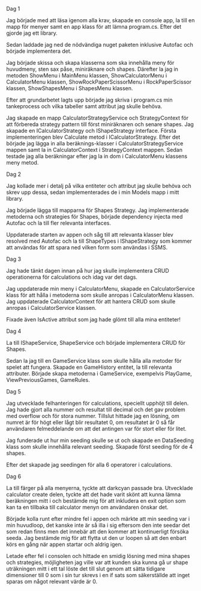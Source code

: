 Dag 1

Jag började med att läsa igenom alla krav, skapade en console app, la till en mapp för menyer samt en app klass för att lämna program.cs.
Efter det gjorde jag ett library.

Sedan laddade jag ned de nödvändiga nuget paketen inklusive Autofac och började implementera det.

Jag började skissa och skapa klasserna som ska innehålla meny för huvudmeny, sten sax påse, miniräknare och shapes.
Därefter la jag in metoden ShowMenu i MainMenu klassen, ShowCalculatorMenu i CalculatorMenu klassen, ShowRockPaperScissorMenu i RockPaperScissor klassen, ShowShapesMenu i ShapesMenu klassen.

Efter att grundarbetet lagts upp började jag skriva i program.cs min tankeprocess och vilka tabeller samt attribut jag skulle behöva.

Jag skapade en mapp CalculatorStrategyService och StrategyContext för att förbereda strategy pattern till först miniräknaren och senare shapes.
Jag skapade en ICalculatorStrategy och IShapeStrategy interface. Första implementeringen blev Calculate metod i ICalculatorStrategy.
Efter det började jag lägga in alla beräknings-klasser i CalculatorStrategyService mappen samt la in CalculatorContext i StrategyContext mappen.
Sedan testade jag alla beräkningar efter jag la in dom i CalculatorMenu klassens meny metod.

Dag 2

Jag kollade mer i detalj på vilka entiteter och attribut jag skulle behöva och skrev upp dessa, sedan implementerades de i min Models mapp i mitt library.

Jag började lägga till mapparna för Shapes Strategy.
Jag implementerade metoderna och strategies för Shapes, började dependency injecta med Autofac och la till fler relevanta interfaces.

Uppdaterade starten av appen och såg till att relevanta klasser blev resolved med Autofac och la till ShapeTypes i IShapeStrategy som kommer att användas för att spara ned vilken form som användas i SSMS.

Dag 3

Jag hade tänkt dagen innan på hur jag skulle implementera CRUD operationerna för calculations och idag var det dags.

Jag uppdaterade min meny i CalculatorMenu, skapade en CalculatorService klass för att hålla i metoderna som skulle anropas i CalculatorMenu klassen.
Jag uppdaterade CalculatorContext för att hantera CRUD som skulle anropas i CalculatorService klassen.

Fixade även IsActive attribut som jag hade glömt till alla mina entiteter!

Dag 4

La till IShapeService, ShapeService och började implementera CRUD för Shapes.

Sedan la jag till en GameService klass som skulle hålla alla metoder för spelet att fungera.
Skapade en GameHistory entitet, la till relevanta attributer.
Började skapa metoderna i GameService, exempelvis PlayGame, ViewPreviousGames, GameRules.

Dag 5

Jag utvecklade felhanteringen för calculations, speciellt upphöjt till delen. Jag hade gjort alla nummer och resultat till decimal och det
gav problem med overflow och för stora nummer. Tillslut hittade jag en lösning, om numret är för högt eller lågt blir resultatet 0, om resultatet är 0 så får användaren
felmeddelande om att det antingen var för stort eller för litet.

Jag funderade ut hur min seeding skulle se ut och skapade en DataSeeding klass som skulle innehålla relevant seeding. Skapade först seeding för de 4 shapes.

Efter det skapade jag seedingen för alla 6 operatorer i calculations.

Dag 6

La till färger på alla menyerna, tyckte att darkcyan passade bra.
Utvecklade calculator create delen, tyckte att det hade varit skönt att kunna lämna beräkningen mitt i och bestämde mig för att inkludera en exit option som kan ta en tillbaka till calculator menyn
om användaren önskar det.

Började kolla runt efter mindre fel i appen och märkte att min seeding var i min huvudloop, det kanske inte är så illa i sig eftersom den inte seedar det som redan finns men det innebär
att den kommer att kontinuerligt försöka seeda. Jag bestämde mig för att flytta ut den ur loopen så att den enbart körs en gång när appen startar och aldrig igen.

Letade efter fel i consolen och hittade en smidig lösning med mina shapes och strategies, möjligheten jag ville var att kunden ska kunna gå ur shape uträkningen mitt i ett tal
löste det till slut genom att sätta tidigare dimensioner till 0 som i sin tur skrevs i en if sats som säkerställde att inget sparas om något relevant värde är 0.
